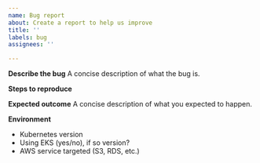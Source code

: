 ```yaml
---
name: Bug report
about: Create a report to help us improve
title: ''
labels: bug
assignees: ''

---
```


**Describe the bug**
A concise description of what the bug is.

**Steps to reproduce**

**Expected outcome**
A concise description of what you expected to happen.

**Environment**

* Kubernetes version
* Using EKS (yes/no), if so version? 
* AWS service targeted (S3, RDS, etc.)
